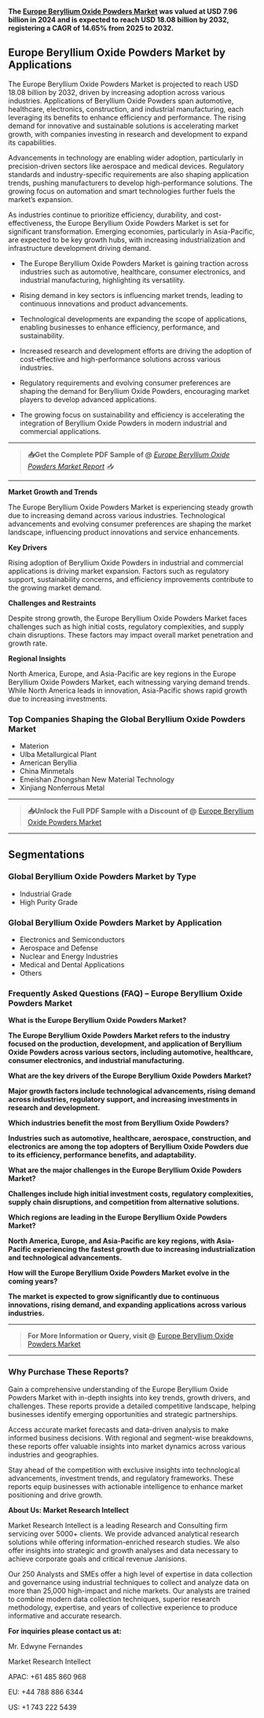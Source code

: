 <p><strong>The <a href="https://www.marketresearchintellect.com/download-sample/?rid=940722&amp;utm_source=Pulse-April-Europe&amp;utm_medium=852">Europe Beryllium Oxide Powders Market</a> was valued at USD 7.96 billion in 2024 and is expected to reach USD 18.08 billion by 2032, registering a CAGR of 14.65% from 2025 to 2032.</strong></p><h2>Europe Beryllium Oxide Powders Market by Applications&nbsp;</h2><p><p>The Europe Beryllium Oxide Powders Market is projected to reach USD 18.08 billion by 2032, driven by increasing adoption across various industries. Applications of Beryllium Oxide Powders span automotive, healthcare, electronics, construction, and industrial manufacturing, each leveraging its benefits to enhance efficiency and performance. The rising demand for innovative and sustainable solutions is accelerating market growth, with companies investing in research and development to expand its capabilities.</p><p>Advancements in technology are enabling wider adoption, particularly in precision-driven sectors like aerospace and medical devices. Regulatory standards and industry-specific requirements are also shaping application trends, pushing manufacturers to develop high-performance solutions. The growing focus on automation and smart technologies further fuels the market&rsquo;s expansion.</p><p>As industries continue to prioritize efficiency, durability, and cost-effectiveness, the Europe Beryllium Oxide Powders Market is set for significant transformation. Emerging economies, particularly in Asia-Pacific, are expected to be key growth hubs, with increasing industrialization and infrastructure development driving demand.</p></p><ul><li><p>The Europe Beryllium Oxide Powders Market is gaining traction across industries such as automotive, healthcare, consumer electronics, and industrial manufacturing, highlighting its versatility.</p></li><li><p>Rising demand in key sectors is influencing market trends, leading to continuous innovations and product advancements.</p></li><li><p>Technological developments are expanding the scope of applications, enabling businesses to enhance efficiency, performance, and sustainability.</p></li><li><p>Increased research and development efforts are driving the adoption of cost-effective and high-performance solutions across various industries.</p></li><li><p>Regulatory requirements and evolving consumer preferences are shaping the demand for Beryllium Oxide Powders, encouraging market players to develop advanced applications.</p></li><li><p>The growing focus on sustainability and efficiency is accelerating the integration of Beryllium Oxide Powders in modern industrial and commercial applications.</p></li></ul><hr /><blockquote><p><strong><span class="font-[700]">📥Get the Complete PDF Sample of @ </span></strong><em><span class="font-[700]"><a href="https://www.marketresearchintellect.com/download-sample/?rid=940722&amp;utm_source=Pulse-April-Europe&amp;utm_medium=852" target="_blank" data-tracking-control-name="article-ssr-frontend-pulse_little-text-block" data-tracking-will-navigate="" data-test-link="">Europe Beryllium Oxide Powders Market Report</a>&nbsp;📥</span></em></p></blockquote><hr /><p class="" data-start="77" data-end="360"><strong data-start="77" data-end="105">Market Growth and Trends</strong></p><p class="" data-start="77" data-end="360">The Europe Beryllium Oxide Powders Market is experiencing steady growth due to increasing demand across various industries. Technological advancements and evolving consumer preferences are shaping the market landscape, influencing product innovations and service enhancements.</p><p class="" data-start="362" data-end="606"><strong data-start="362" data-end="377">Key Drivers</strong></p><p class="" data-start="362" data-end="606">Rising adoption of Beryllium Oxide Powders in industrial and commercial applications is driving market expansion. Factors such as regulatory support, sustainability concerns, and efficiency improvements contribute to the growing market demand.</p><p class="" data-start="608" data-end="849"><strong data-start="608" data-end="637">Challenges and Restraints</strong></p><p class="" data-start="608" data-end="849">Despite strong growth, the Europe Beryllium Oxide Powders Market faces challenges such as high initial costs, regulatory complexities, and supply chain disruptions. These factors may impact overall market penetration and growth rate.</p><p class="" data-start="851" data-end="1095"><strong data-start="851" data-end="872">Regional Insights</strong></p><p class="" data-start="851" data-end="1095">North America, Europe, and Asia-Pacific are key regions in the Europe Beryllium Oxide Powders Market, each witnessing varying demand trends. While North America leads in innovation, Asia-Pacific shows rapid growth due to increasing investments.</p><p><h3>Top Companies Shaping the Global Beryllium Oxide Powders Market </h3><ul><li>Materion</li><li>Ulba Metallurgical Plant</li><li>American Beryllia</li><li>China Minmetals</li><li>Emeishan Zhongshan New Material Technology</li><li>Xinjiang Nonferrous Metal</li></ul></p><hr /><blockquote><p><strong>📥Unlock the Full PDF Sample with a Discount of @</strong> <a href="https://www.marketresearchintellect.com/ask-for-discount/?rid=940722&amp;utm_source=Pulse-April-Europe&amp;utm_medium=852">Europe Beryllium Oxide Powders Market</a></p></blockquote><hr /><p><h2>Segmentations</h2><h3>Global Beryllium Oxide Powders Market by Type</h3><ul><li>Industrial Grade</li><li>High Purity Grade</li></ul><h3>Global Beryllium Oxide Powders Market by Application</h3><ul><li>Electronics and Semiconductors</li><li>Aerospace and Defense</li><li>Nuclear and Energy Industries</li><li>Medical and Dental Applications</li><li>Others</li></ul></p><h3><strong>Frequently Asked Questions (FAQ) &ndash; Europe Beryllium Oxide Powders Market</strong></h3><p><strong>What is the Europe Beryllium Oxide Powders Market?</strong></p><p><strong>The Europe Beryllium Oxide Powders Market refers to the industry focused on the production, development, and application of Beryllium Oxide Powders across various sectors, including automotive, healthcare, consumer electronics, and industrial manufacturing.</strong></p><p><strong>What are the key drivers of the Europe Beryllium Oxide Powders Market?</strong></p><p><strong>Major growth factors include technological advancements, rising demand across industries, regulatory support, and increasing investments in research and development.</strong></p><p><strong>Which industries benefit the most from Beryllium Oxide Powders?</strong></p><p><strong>Industries such as automotive, healthcare, aerospace, construction, and electronics are among the top adopters of Beryllium Oxide Powders due to its efficiency, performance benefits, and adaptability.</strong></p><p><strong>What are the major challenges in the Europe Beryllium Oxide Powders Market?</strong></p><p><strong>Challenges include high initial investment costs, regulatory complexities, supply chain disruptions, and competition from alternative solutions.</strong></p><p><strong>Which regions are leading in the Europe Beryllium Oxide Powders Market?</strong></p><p><strong>North America, Europe, and Asia-Pacific are key regions, with Asia-Pacific experiencing the fastest growth due to increasing industrialization and technological advancements.</strong></p><p><strong>How will the Europe Beryllium Oxide Powders Market evolve in the coming years?</strong></p><p><strong>The market is expected to grow significantly due to continuous innovations, rising demand, and expanding applications across various industries.</strong></p><hr /><blockquote><p><span class="font-[700]"><strong>For More Information or Query, visit&nbsp;@</strong>&nbsp;</span><span class="font-[700]"><a href="https://www.marketresearchintellect.com/product/global-beryllium-oxide-powders-market/?utm_source=Linkedin&utm_medium=852" target="_blank" data-tracking-control-name="article-ssr-frontend-pulse_little-text-block" data-tracking-will-navigate="" data-test-link="">Europe Beryllium Oxide Powders Market</a></span></p></blockquote><hr /><h3><strong data-start="0" data-end="31">Why Purchase These Reports?</strong></h3><p class="" data-start="35" data-end="297">Gain a comprehensive understanding of the Europe Beryllium Oxide Powders Market with in-depth insights into key trends, growth drivers, and challenges. These reports provide a detailed competitive landscape, helping businesses identify emerging opportunities and strategic partnerships.</p><p class="" data-start="299" data-end="540">Access accurate market forecasts and data-driven analysis to make informed business decisions. With regional and segment-wise breakdowns, these reports offer valuable insights into market dynamics across various industries and geographies.</p><p class="" data-start="542" data-end="784">Stay ahead of the competition with exclusive insights into technological advancements, investment trends, and regulatory frameworks. These reports equip businesses with actionable intelligence to enhance market positioning and drive growth.</p><p><strong><span class="font-[700]">About Us: Market Research Intellect</span></strong></p><p><span class="">Market Research Intellect is a leading Research and Consulting firm servicing over 5000+ clients. We provide advanced analytical research solutions while offering information-enriched research studies.&nbsp;</span>We also offer insights into strategic and growth analyses and data necessary to achieve corporate goals and critical revenue Janisions.</p><p><span class="">Our 250 Analysts and SMEs offer a high level of expertise in data collection and governance using industrial techniques to collect and analyze data on more than 25,000 high-impact and niche markets. Our analysts are trained to combine modern data collection techniques, superior research methodology, expertise, and years of collective experience to produce informative and accurate research.</span></p><p><strong>For inquiries please contact us at:</strong></p><p>Mr. Edwyne Fernandes</p><p>Market Research Intellect</p><p>APAC: +61 485 860 968</p><p>EU: +44 788 886 6344</p><p>US: +1 743 222 5439</p>